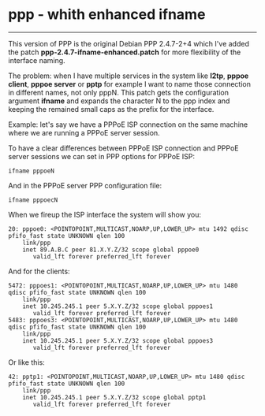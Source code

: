 # ppp - whith enhanced ifname
------------------------------------

This version of PPP is the original Debian PPP 2.4.7-2+4
which I've added the patch **ppp-2.4.7-ifname-enhanced.patch**
for more flexibility of the interface naming.

The problem: when I have multiple services in the system like 
**l2tp**, **pppoe client**, **pppoe server** or **pptp** for example 
I want to name those connection in different names, not only pppN.
This patch gets the configuration argument **ifname** and expands
the character N to the ppp index and keeping the remained small caps
as the prefix for the interface. 

Example: let's say we have a PPPoE ISP connection on the same machine
where we are running a PPPoE server session.

To have a clear differences between PPPoE ISP connection and 
PPPoE server sessions we can set in PPP options for PPPoE ISP:

```
ifname pppoeN
```

And in the PPPoE server PPP configuration file:

```
ifname pppoecN
```

When we fireup the ISP interface the system will show you:

```
20: pppoe0: <POINTOPOINT,MULTICAST,NOARP,UP,LOWER_UP> mtu 1492 qdisc pfifo_fast state UNKNOWN qlen 100
    link/ppp 
    inet 89.A.B.C peer 81.X.Y.Z/32 scope global pppoe0
       valid_lft forever preferred_lft forever
```

And for the clients:
```
5472: pppoes1: <POINTOPOINT,MULTICAST,NOARP,UP,LOWER_UP> mtu 1480 qdisc pfifo_fast state UNKNOWN qlen 100
    link/ppp 
    inet 10.245.245.1 peer 5.X.Y.Z/32 scope global pppoes1
       valid_lft forever preferred_lft forever
5483: pppoes3: <POINTOPOINT,MULTICAST,NOARP,UP,LOWER_UP> mtu 1480 qdisc pfifo_fast state UNKNOWN qlen 100
    link/ppp 
    inet 10.245.245.1 peer 5.X.Y.Z/32 scope global pppoes3
       valid_lft forever preferred_lft forever
```

Or like this:
```
42: pptp1: <POINTOPOINT,MULTICAST,NOARP,UP,LOWER_UP> mtu 1480 qdisc pfifo_fast state UNKNOWN qlen 100
    link/ppp 
    inet 10.245.245.1 peer 5.X.Y.Z/32 scope global pptp1
       valid_lft forever preferred_lft forever
```
